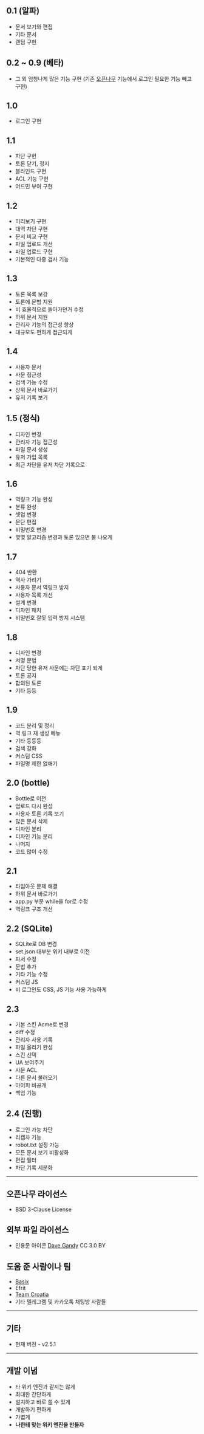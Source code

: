 ## 0.1 (알파)
 * 문서 보기와 편집
 * 기타 문서
 * 랜덤 구현

## 0.2 ~ 0.9 (베타)
 * 그 외 엄청나게 많은 기능 구현 (기존 [오픈나무](https://github.com/2DU/Old-openNAMU) 기능에서 로그인 필요한 기능 빼고 구현)

## 1.0
 * 로그인 구현

## 1.1
 * 차단 구현
 * 토론 닫기, 정지
 * 블라인드 구현
 * ACL 기능 구현
 * 어드민 부여 구현

## 1.2
 * 미리보기 구현
 * 대역 차단 구현
 * 문서 비교 구현
 * 파일 업로드 개선
 * 파일 업로드 구현
 * 기본적인 다중 검사 기능

## 1.3
 * 토론 목록 보강
 * 토론에 문법 지원
 * 비 효율적으로 돌아가던거 수정
 * 하위 문서 지원
 * 관리자 기능의 접근성 향상
 * 대규모도 편하게 접근되게

## 1.4
 * 사용자 문서
 * 사문 접근성
 * 검색 기능 수정
 * 상위 문서 바로가기
 * 유저 기록 보기

## 1.5 (정식)
 * 디자인 변경
 * 관리자 기능 접근성
 * 파일 문서 생성
 * 유저 가입 목록
 * 최근 차단을 유저 차단 기록으로

## 1.6
 * 역링크 기능 완성 
 * 분류 완성 
 * 셋업 변경
 * 문단 편집 
 * 비밀번호 변경 
 * 몇몇 알고리즘 변경과 토론 있으면 불 나오게
 
## 1.7
 * 404 반환
 * 역사 가리기
 * 사용자 문서 역링크 방지
 * 사용자 목록 개선
 * 설계 변경
 * 디자인 패치
 * 비밀번호 잘못 입력 방지 시스템
 
## 1.8
 * 디자인 변경 
 * 서명 문법 
 * 차단 당한 유저 사문에는 차단 표기 되게 
 * 토론 공지 
 * 합의된 토론 
 * 기타 등등 

## 1.9
 * 코드 분리 및 정리
 * 역 링크 재 생성 메뉴
 * 기타 등등등
 * 검색 강화
 * 커스텀 CSS
 * 파일명 제한 없애기
 
## 2.0 (bottle)
 * Bottle로 이전
 * 업로드 다시 완성
 * 사용자 토론 기록 보기
 * 많은 문서 삭제
 * 디자인 분리
 * 디자인 기능 분리
 * 나머지
 * 코드 많이 수정
 
## 2.1
 * 타임아웃 문제 해결
 * 하위 문서 바로가기
 * app.py 부분 while을 for로 수정
 * 역링크 구조 개선

## 2.2 (SQLite)
 * SQLite로 DB 변경
 * set.json 대부분 위키 내부로 이전
 * 파서 수정
 * 문법 추가
 * 기타 기능 수정
 * 커스텀 JS
 * 비 로그인도 CSS, JS 기능 사용 가능하게

## 2.3
 * 기본 스킨 Acme로 변경
 * diff 수정
 * 관리자 사용 기록
 * 파일 올리기 완성
 * 스킨 선택
 * UA 보여주기
 * 사문 ACL
 * 다른 문서 불러오기
 * 아이피 비공개
 * 백업 기능

## 2.4 (진행)
 * 로그인 가능 차단
 * 리캡차 기능
 * robot.txt 설정 가능
 * 모든 문서 보기 비활성화
 * 편집 필터
 * 차단 기록 세분화

----
## 오픈나무 라이선스
 * BSD 3-Clause License

## 외부 파일 라이선스
 * 인용문 아이콘 [Dave Gandy](http://www.flaticon.com/free-icon/quote-left_25672) CC 3.0 BY

## 도움 준 사람이나 팀
 * [Basix](https://twitter.com/Basix1120)
 * Efrit
 * [Team Croatia](https://github.com/TeamCroatia)
 * 기타 텔레그램 및 카카오톡 채팅방 사람들

----
## 기타
 * 현재 버전 - v2.5.1

----
## 개발 이념
 * 타 위키 엔진과 같지는 않게
 * 최대한 간단하게
 * 설치하고 바로 쓸 수 있게
 * 개발하기 편하게
 * 가볍게
 * **나한테 맞는 위키 엔진을 만들자**
